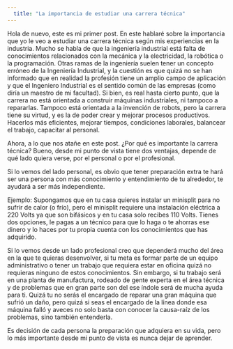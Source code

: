 ```yaml
---
  title: "La importancia de estudiar una carrera técnica"
---
```



 Hola de nuevo, este es mi primer post. En este hablaré sobre la importancia que yo le veo a estudiar una carrera técnica según mis experiencias en la industria. Mucho se habla de que la ingeniería industrial está falta de conocimientos relacionados con la mecánica y la electricidad, la robótica o la programación. Otras ramas de la ingeniería suelen tener un concepto erróneo de la Ingeniería Industrial, y la cuestión es que quizá no se han informado que en realidad la profesión tiene un amplio campo de aplicación y que el Ingeniero Industrial es el sentido común de las empresas (como diría un maestro de mi facultad). Si bien, es real hasta cierto punto, que la carrera no está orientada a construir máquinas industriales, ni tampoco a repararlas. Tampoco está orientada a la invención de robots, pero la carrera tiene su virtud, y es la de poder crear y mejorar procesos productivos. Hacerlos más eficientes, mejorar tiempos, condiciones laborales, balancear el trabajo, capacitar al personal.
 
 Ahora, a lo que nos atañe en este post. ¿Por qué es importante la carrera técnica? Bueno, desde mi punto de vista tiene dos ventajas, depende de qué lado quiera verse, por el personal o por el profesional.
 
 Si lo vemos del lado personal, es obvio que tener preparación extra te hará ser una persona con más conocimiento y entendimiento de tu alrededor, te ayudará a ser más independiente.
 
 Ejemplo: Supongamos que en tu casa quieres instalar un minisplit para no sufrir de calor (o frío), pero el minisplit requiere una instalación eléctrica a 220 Volts ya que son bifásicos y en tu casa solo recibes 110 Volts. Tienes dos opciones, le pagas a un técnico para que lo haga o te ahorras ese dinero y lo haces por tu propia cuenta con los conocimientos que has adquirido.
 
 Si lo vemos desde un lado profesional creo que dependerá mucho del área en la que te quieras desenvolver, si tu meta es formar parte de un equipo administrativo o tener un trabajo que requiera estar en oficina quizá no requieras ninguno de estos conocimientos. Sin embargo, si tu trabajo será en una planta de manufactura, rodeado de gente experta en el área técnica y de problemas que en gran parte son del ese índole será de mucha ayuda para ti. Quizá tu no serás el encargado de reparar una gran máquina que sufrió un daño, pero quizá si seas el encargado de la línea donde esa máquina falló y aveces no solo basta con conocer la causa-raíz de los problemas, sino también entenderla.
 
 Es decisión de cada persona la preparación que adquiera en su vida, pero lo más importante desde mi punto de vista es nunca dejar de aprender.
